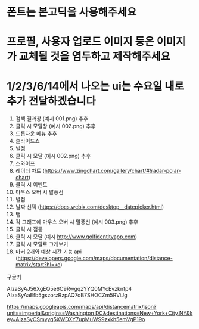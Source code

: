# 폰트는 본고딕을 사용해주세요
# 프로필, 사용자 업로드 이미지 등은 이미지가 교체될 것을 염두하고 제작해주세요
# 1/2/3/6/14에서 나오는 ui는 수요일 내로 추가 전달하겠습니다

1. 검색 결과창 (예시 001.png) 추후
2. 클릭 시 모달창 (예시 002.png) 추후
3. 드롭다운 메뉴 추후
4. 슬라이드쇼
5. 별점
6. 클릭 시 모달 (예시 002.png) 추후
7. 스와이프
8. 레이더 차트 (https://www.zingchart.com/gallery/chart/#!radar-polar-chart)
9. 클릭 시 이벤트
10. 마우스 오버 시 말풍선
11. 별점
12. 날짜 선택 (https://docs.webix.com/desktop__datepicker.html)
13. 탭
14. 각 그래프에 마우스 오버 시 말풍선 (예시 003.png) 추후
15. 클릭 시 점등
16. 클릭 시 모달 (예시 http://www.golfidentityapp.com)
17. 클릭 시 모달로 크게보기
18. 마커 2개와 예상 시간 기능 api (https://developers.google.com/maps/documentation/distance-matrix/start?hl=ko)

구글키

AIzaSyAJ56XgEQ5e6C9RwgqzYYQ0MYcEvzknfp4
AIzaSyAaEfb5gszorzRzpAQ7oB7SHOCZm5RViJg

https://maps.googleapis.com/maps/api/distancematrix/json?units=imperial&origins=Washington,DC&destinations=New+York+City,NY&key=AIzaSyCSmyyq5XWDXY7upMuWS9zxkh5emVgP19o